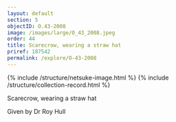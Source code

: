 ```yaml
---
layout: default
section: 5
objectID: O.43-2008
image: /images/large/O_43_2008.jpeg
order: 44
title: Scarecrow, wearing a straw hat
priref: 187542
permalink: /explore/O-43-2008
---
```

{% include /structure/netsuke-image.html %}
{% include /structure/collection-record.html %}

Scarecrow, wearing a straw hat

Given by Dr Roy Hull
